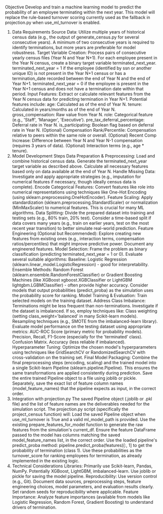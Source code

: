 Objective
Develop and train a machine learning model to predict the probability of an employee terminating within the next year. This model will replace the rule-based turnover scoring currently used as the fallback in projection.py when use_ml_turnover is enabled.
1. Data Requirements
Source Data: Utilize multiple years of historical census data (e.g., the output of generate_census.py for several consecutive years). A minimum of two consecutive years is required to identify terminations, but more years are preferable for model robustness.
Target Variable Creation:
Process pairs of consecutive yearly census files (Year N and Year N+1).
For each employee present in the Year N census, create a binary target variable terminated_next_year.
terminated_next_year = 1 if the employee (identified by ssn or another unique ID) is not present in the Year N+1 census or has a termination_date recorded between the end of Year N and the end of Year N+1.
terminated_next_year = 0 if the employee is present in the Year N+1 census and does not have a termination date within that period.
Input Features: Extract or calculate relevant features from the Year N census data for predicting termination in Year N+1. Potential features include:
age: Calculated as of the end of Year N.
tenure: Calculated in years/months as of the end of Year N.
gross_compensation: Raw value from Year N.
role: Categorical feature (e.g., 'Staff', 'Manager', 'Executive').
pre_tax_deferral_percentage: Deferral rate in Year N.
is_participating: Boolean flag based on deferral rate in Year N.
(Optional) Compensation Rank/Percentile: Compensation relative to peers within the same role or overall.
(Optional) Recent Comp Increase: Difference between Year N and Year N-1 compensation (requires 3 years of data).
(Optional) Interaction terms (e.g., age * tenure).
2. Model Development Steps
Data Preparation & Preprocessing:
Load and combine historical census data.
Generate the terminated_next_year target variable as described above.
Calculate all necessary features based only on data available at the end of Year N.
Handle Missing Data: Investigate and apply appropriate strategies (e.g., imputation for numerical features if necessary, though ideally census data is complete).
Encode Categorical Features: Convert features like role into numerical representations using techniques like One-Hot Encoding (using sklearn.preprocessing.OneHotEncoder).
Feature Scaling: Apply standardization (sklearn.preprocessing.StandardScaler) or normalization (MinMaxScaler) to numerical features. This is crucial for many ML algorithms.
Data Splitting: Divide the prepared dataset into training and testing sets (e.g., 80% train, 20% test). Consider a time-based split if data covers many years (e.g., train on earlier years, test on the most recent year transition) to better simulate real-world prediction.
Feature Engineering (Optional but Recommended):
Explore creating new features from existing ones (e.g., interaction terms, compensation ratios/percentiles) that might improve predictive power. Document any engineered features.
Model Selection:
Frame the problem as binary classification (predicting terminated_next_year = 1 or 0).
Evaluate several suitable algorithms:
Baseline: Logistic Regression (sklearn.linear_model.LogisticRegression) - good for interpretability.
Ensemble Methods: Random Forest (sklearn.ensemble.RandomForestClassifier) or Gradient Boosting Machines (like XGBoost xgboost.XGBClassifier or LightGBM lightgbm.LGBMClassifier) - often provide higher accuracy.
Consider models that output probabilities (predict_proba) as the simulation uses the probability score for ranking.
Model Training & Evaluation:
Train selected models on the training dataset.
Address Class Imbalance: Terminations might be less frequent than non-terminations. Investigate if the dataset is imbalanced. If so, employ techniques like:
Class weighting (setting class_weight='balanced' in many Scikit-learn models).
Resampling techniques (e.g., SMOTE from the imbalanced-learn library).
Evaluate model performance on the testing dataset using appropriate metrics:
AUC-ROC Score (primary metric for probability models).
Precision, Recall, F1-Score (especially for the 'terminated' class).
Confusion Matrix.
Accuracy (less reliable if imbalanced).
Hyperparameter Tuning: Optimize the chosen model's hyperparameters using techniques like GridSearchCV or RandomizedSearchCV with cross-validation on the training set.
Final Model Packaging:
Combine the final preprocessing steps (encoding, scaling) and the trained model into a single Scikit-learn Pipeline (sklearn.pipeline.Pipeline). This ensures the same transformations are applied consistently during prediction.
Save the entire trained Pipeline object to a file using joblib or pickle.
Separately, save the exact list of feature column names (model_feature_names) that the pipeline expects as input, in the correct order.
3. Integration with projection.py
The saved Pipeline object (.joblib or .pkl file) and the list of feature names are the deliverables needed for the simulation script.
The projection.py script (specifically the project_census function) will:
Load the saved Pipeline object when use_ml_turnover is True and a valid ml_model_path is provided.
Use the existing prepare_features_for_model function to generate the raw features from the simulation's current_df.
Ensure the feature DataFrame passed to the model has columns matching the saved model_feature_names list, in the correct order.
Use the loaded pipeline's predict_proba method: pipeline.predict_proba(features)[:, 1] to get the probability of termination (class 1).
Use these probabilities as the turnover_score for ranking employees for termination, as already implemented in the existing logic.
4. Technical Considerations
Libraries: Primarily use Scikit-learn, Pandas, NumPy. Potentially XGBoost, LightGBM, imbalanced-learn. Use joblib or pickle for saving the model pipeline.
Reproducibility: Use version control (e.g., Git). Document data sources, preprocessing steps, feature engineering choices, model parameters, and evaluation results clearly. Set random seeds for reproducibility where applicable.
Feature Importance: Analyze feature importances (available from models like Logistic Regression, Random Forest, Gradient Boosting) to understand drivers of termination.
